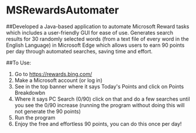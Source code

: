 # MSRewardsAutomater

##Developed a Java-based application to automate Microsoft Reward tasks which includes a user-friendly GUI for ease of use. Generates search results for 30 randomly selected words (from a text file of every word in the English Language) in Microsoft Edge which allows users to earn 90 points per day through automated searches, saving time and effort.

##To Use:

1) Go to https://rewards.bing.com/
2) Make a Microsoft account (or log in)
3) See in the top banner where it says Today's Points and click on Points Breakdowbn
4) Where it says PC Search (0/90) click on that and do a few searches until you see the 0/90 increase (running the program without doing this will not generate the 90 points)
5) Run the program
6) Enjoy the free and effortless 90 points, you can do this once per day!
